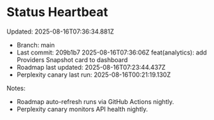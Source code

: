 # Status Heartbeat

Updated: 2025-08-16T07:36:34.881Z

- Branch: main
- Last commit: 209b1b7 2025-08-16T07:36:06Z feat(analytics): add Providers Snapshot card to dashboard
- Roadmap last updated: 2025-08-16T07:23:44.437Z
- Perplexity canary last run: 2025-08-16T00:21:19.130Z

Notes:
- Roadmap auto-refresh runs via GitHub Actions nightly.
- Perplexity canary monitors API health nightly.
